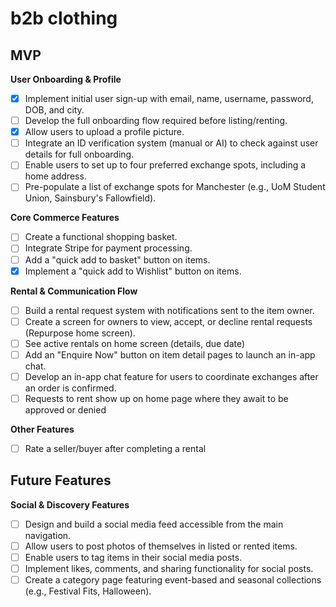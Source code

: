 # b2b clothing

## MVP

**User Onboarding & Profile**
- [x] Implement initial user sign-up with email, name, username, password, DOB, and city.
- [ ] Develop the full onboarding flow required before listing/renting.
- [x] Allow users to upload a profile picture.
- [ ] Integrate an ID verification system (manual or AI) to check against user details for full onboarding.
- [ ] Enable users to set up to four preferred exchange spots, including a home address. 
- [ ] Pre-populate a list of exchange spots for Manchester (e.g., UoM Student Union, Sainsbury's Fallowfield).

**Core Commerce Features**
- [ ] Create a functional shopping basket. 
- [ ] Integrate Stripe for payment processing. 
- [ ] Add a "quick add to basket" button on items.
- [x] Implement a "quick add to Wishlist" button on items.

**Rental & Communication Flow**
- [ ] Build a rental request system with notifications sent to the item owner. 
- [ ] Create a screen for owners to view, accept, or decline rental requests (Repurpose home screen). 
- [ ] See active rentals on home screen (details, due date) 
- [ ] Add an "Enquire Now" button on item detail pages to launch an in-app chat.
- [ ] Develop an in-app chat feature for users to coordinate exchanges after an order is confirmed. 
- [ ] Requests to rent show up on home page where they await to be approved or denied

**Other Features**
- [ ] Rate a seller/buyer after completing a rental 

## Future Features

**Social & Discovery Features**
- [ ] Design and build a social media feed accessible from the main navigation. 
- [ ] Allow users to post photos of themselves in listed or rented items. 
- [ ] Enable users to tag items in their social media posts. 
- [ ] Implement likes, comments, and sharing functionality for social posts. 
- [ ] Create a category page featuring event-based and seasonal collections (e.g., Festival Fits, Halloween). 